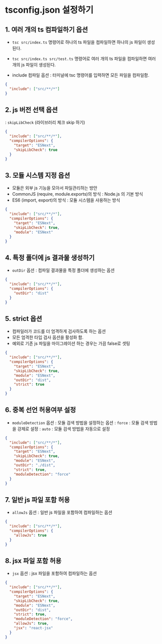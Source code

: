# tsconfig.json 설정하기

## 1. 여러 개의 ts 컴파일하기 옵션

- `tsc src/index.ts` 명령어로 하나의 ts 파일을 컴파일하면 하나의 js 파일이 생성된다.
- `tsc src/index.ts src/test.ts` 명령어로 여러 개의 ts 파일을 컴파일하면 여러 개의 js 파일이 생성된다.

- include 컴파일 옵션
  : 터미널에 tsc 명령어를 입력하면 모든 파일을 컴파일함.

```json
{
  "include": ["src/**/*"]
}
```

## 2. js 버전 선택 옵션

: `skipLibCheck` (라이브러리 체크 skip 하기)

```json
{
  "include": ["src/**/*"],
  "compilerOptions": {
    "target": "ESNext",
    "skipLibCheck": true
  }
}
```

## 3. 모듈 시스템 지정 옵션

- 모듈은 외부 js 기능을 모아서 파일관리하는 방안
- CommonJS (require, module.exports)의 방식
  : Node.js 의 기본 방식
- ES6 (import, export)의 방식
  : 모듈 시스템을 사용하는 방식

```json
{
  "include": ["src/**/*"],
  "compilerOptions": {
    "target": "ESNext",
    "skipLibCheck": true,
    "module": "ESNext"
  }
}
```

## 4. 특정 폴더에 js 결과물 생성하기

- `outDir` 옵션
  : 컴파일 결과물을 특정 폴더에 생성하는 옵션

```json
{
  "include": ["src/**/*"],
  "compilerOptions": {
    "outDir": "dist"
  }
}
```

## 5. strict 옵션

- 컴파일러가 코드를 더 엄격하게 검사하도록 하는 옵션
- 모든 엄격한 타입 검사 옵션을 활성화 함.
- 예외로 기존 js 파일을 마이그레이션 하는 경우는 가끔 false로 셋팅

```json
{
  "include": ["src/**/*"],
  "compilerOptions": {
    "target": "ESNext",
    "skipLibCheck": true,
    "module": "ESNext",
    "outDir": "dist",
    "strict": true
  }
}
```

## 6. 중복 선언 허용여부 설정

- `moduleDetection` 옵션
  : 모듈 검색 방법을 설정하는 옵션
  : `force` : 모듈 검색 방법을 강제로 설정
  : `auto` : 모듈 검색 방법을 자동으로 설정

```json
{
  "include": ["src/**/*"],
  "compilerOptions": {
    "target": "ESNext",
    "skipLibCheck": true,
    "module": "ESNext",
    "outDir": "./dist",
    "strict": true,
    "moduleDetection": "force"
  }
}
```

## 7. 일반 js 파일 포함 허용

- `allowJs` 옵션
  : 일반 js 파일을 포함하여 컴파일하는 옵션

```json
{
  "include": ["src/**/*"],
  "compilerOptions": {
    "allowJs": true
  }
}
```

## 8. jsx 파일 포함 허용

- `jsx` 옵션
  : jsx 파일을 포함하여 컴파일하는 옵션

```json
{
  "include": ["src/**/*"],
  "compilerOptions": {
    "target": "ESNext",
    "skipLibCheck": true,
    "module": "ESNext",
    "outDir": "dist",
    "strict": true,
    "moduleDetection": "force",
    "allowJs": true,
    "jsx": "react-jsx"
  }
}
```
